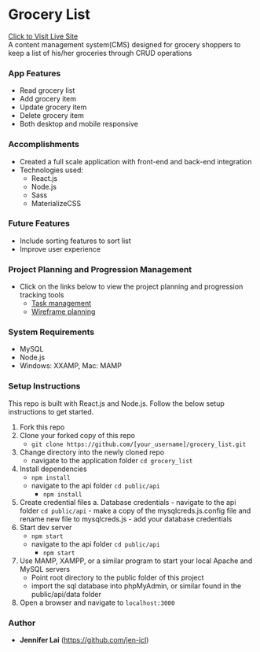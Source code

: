 # Grocery List
<a href="#" target="_blank">Click to Visit Live Site</a>
<br>A content management system(CMS) designed for grocery shoppers to keep a list of his/her groceries through CRUD operations

### App Features
- Read grocery list
- Add grocery item
- Update grocery item
- Delete grocery item
- Both desktop and mobile responsive

### Accomplishments
- Created a full scale application with front-end and back-end integration
- Technologies used:
    - React.js
    - Node.js
    - Sass
    - MaterializeCSS

### Future Features
- Include sorting features to sort list
- Improve user experience

### Project Planning and Progression Management
- Click on the links below to view the project planning and progression tracking tools
   - <a href="https://www.meistertask.com/projects/bo862x3ups/join/" target="_blank">Task management</a>
   - <a href="https://www.figma.com/file/G48FsFaOfXy8toliFt0yao9Q/Grocery-List?node-id=5%3A127" target="_blank">Wireframe planning</a>

### System Requirements
- MySQL
- Node.js
- Windows: XXAMP, Mac: MAMP

### Setup Instructions
This repo is built with React.js and Node.js. Follow the below setup instructions to get started.
1. Fork this repo
2. Clone your forked copy of this repo
    - `git clone https://github.com/[your_username]/grocery_list.git`
3. Change directory into the newly cloned repo
    - navigate to the application folder `cd grocery_list`
4. Install dependencies
    - `npm install`
    - navigate to the api folder `cd public/api`
        - `npm install`
5. Create credential files
   a. Database credentials
        - navigate to the api folder `cd public/api`
        - make a copy of the mysqlcreds.js.config file and rename new file to mysqlcreds.js
        - add your database credentials
9. Start dev server
    - `npm start`
    - navigate to the api folder `cd public/api`
        - `npm start`
10. Use MAMP, XAMPP, or a similar program to start your local Apache and MySQL servers
    - Point root directory to the public folder of this project
    - import the sql database into phpMyAdmin, or similar found in the public/api/data folder
11. Open a browser and navigate to `localhost:3000`

### Author
- **Jennifer Lai** (https://github.com/jen-icl)
